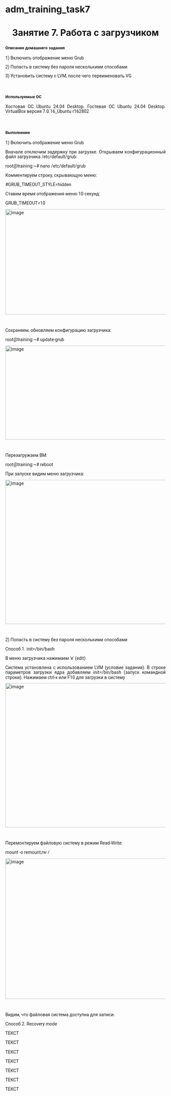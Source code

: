 # adm_training_task7
<h1 align="center">Занятие 7. Работа с загрузчиком</h1>
<h3 class="western"><a name="_heading=h.h6i87lkp3f19"></a> <span style="font-family: Roboto, serif;"><span style="font-size: small;">Описание домашнего задания</span></h3>
<p style="line-height: 100%; margin-bottom: 0cm;"><span style="font-family: Roboto, serif;">1) Включить отображение меню Grub</span></p>
<p style="line-height: 100%; margin-bottom: 0cm;"><span style="font-family: Roboto, serif;">2) Попасть в систему без пароля несколькими способами</span></p>
<p style="line-height: 100%; margin-bottom: 0cm;"><span style="font-family: Roboto, serif;">3) Установить систему с LVM, после чего переименовать VG</span></p>
<p style="line-height: 100%; margin-bottom: 0cm;">&nbsp;</p>
<h3 class="western"><a name="_heading=h.df570rpzx1qg"></a><span style="font-family: Roboto, serif;"><span style="font-size: small;">Используемые ОС</span></h3>
<p style="line-height: 108%; margin-bottom: 0.28cm;" align="justify"><span style="font-family: Roboto, serif;">Хостовая ОС Ubuntu 24.04 Desktop. Гостевая ОС Ubuntu 24.04 Desktop. VirtualBox версия 7.0.16_Ubuntu r162802</span></p>
<p style="line-height: 100%; margin-bottom: 0cm;">&nbsp;</p>
<h3 class="western"><span style="font-family: Roboto, serif;"><span style="font-size: small;">Выполнение</span></span></h3>
<p style="line-height: 108%; margin-bottom: 0.28cm;" align="justify"><span style="font-family: Roboto, serif;">1) Включить отображение меню Grub</span></p>
<p style="line-height: 108%; margin-bottom: 0.28cm;" align="justify"><span style="font-family: Roboto, serif;">Вначале отключим задержку при загрузке. Открываем конфигурационный файл загрузчика /etc/default/grub:</span></p>
<p style="line-height: 108%; margin-bottom: 0.28cm;" align="justify"><span style="font-family: Roboto, serif;">root@training:~# nano /etc/default/grub</span></p>
<p style="line-height: 108%; margin-bottom: 0.28cm;" align="justify"><span style="font-family: Roboto, serif;">Комментируем строку, скрывающую меню:</span></p>
<p style="line-height: 108%; margin-bottom: 0.28cm;" align="justify"><span style="font-family: Roboto, serif;">#GRUB_TIMEOUT_STYLE=hidden</span></p>
  <p style="line-height: 108%; margin-bottom: 0.28cm;" align="justify"><span style="font-family: Roboto, serif;">Ставим время отображения меню 10 секунд:</span></p>
<p style="line-height: 108%; margin-bottom: 0.28cm;" align="justify"><span style="font-family: Roboto, serif;">GRUB_TIMEOUT=10</span></p>
<img width="817" height="330" alt="image" src="https://github.com/user-attachments/assets/c6ed4178-6a4f-4a73-b900-96cda23395db" />
<p style="line-height: 100%; margin-bottom: 0cm;">&nbsp;</p>
<p style="line-height: 108%; margin-bottom: 0.28cm;" align="justify"><span style="font-family: Roboto, serif;">Сохраняем, обновляем конфигурацию загрузчика:</span></p>
<p style="line-height: 108%; margin-bottom: 0.28cm;" align="justify"><span style="font-family: Roboto, serif;">root@training:~# update-grub</span></p>
<img width="780" height="294" alt="image" src="https://github.com/user-attachments/assets/3ee1e653-cdee-4252-844a-878364a4bddf" />
<p style="line-height: 100%; margin-bottom: 0cm;">&nbsp;</p>
  <p style="line-height: 108%; margin-bottom: 0.28cm;" align="justify"><span style="font-family: Roboto, serif;">Перезагружаем ВМ:</span></p>
<p style="line-height: 108%; margin-bottom: 0.28cm;" align="justify"><span style="font-family: Roboto, serif;">root@training:~# reboot</span></p>
<p style="line-height: 108%; margin-bottom: 0.28cm;" align="justify"><span style="font-family: Roboto, serif;">При запуске видим меню загрузчика:</span></p>
<img width="630" height="451" alt="image" src="https://github.com/user-attachments/assets/893ada08-9e76-43a1-88b5-2ae853b4bc0c" />
<p style="line-height: 100%; margin-bottom: 0cm;">&nbsp;</p>
<p style="line-height: 108%; margin-bottom: 0.28cm;" align="justify"><span style="font-family: Roboto, serif;">2) Попасть в систему без пароля несколькими способами</span></p>
<p style="line-height: 108%; margin-bottom: 0.28cm;" align="justify"><span style="font-family: Roboto, serif;">Способ 1. init=/bin/bash</span></p>
<p style="line-height: 108%; margin-bottom: 0.28cm;" align="justify"><span style="font-family: Roboto, serif;">В меню загрузчика нажимаем 'e' (edit)</span></p>
<p style="line-height: 108%; margin-bottom: 0.28cm;" align="justify"><span style="font-family: Roboto, serif;">Система установлена с использованием LVM (условие задания). В строке параметров загрузки ядра добавляем init=/bin/bash (запуск командной строки). Нажимаем сtrl-x или F10 для загрузки в систему</span></p>
<img width="624" height="451" alt="image" src="https://github.com/user-attachments/assets/97e3c232-132d-4d8c-a804-65f8a5aa17ab" />
<p style="line-height: 100%; margin-bottom: 0cm;">&nbsp;</p>
<p style="line-height: 108%; margin-bottom: 0.28cm;" align="justify"><span style="font-family: Roboto, serif;">Перемонтируем файловую систему в режим Read-Write:</span></p>
<p style="line-height: 108%; margin-bottom: 0.28cm;" align="justify"><span style="font-family: Roboto, serif;">mount -o remount,rw /</span></p>
<img width="723" height="440" alt="image" src="https://github.com/user-attachments/assets/cdb82797-5c9a-46ce-a49c-232c5c55d67a" />
<p style="line-height: 100%; margin-bottom: 0cm;">&nbsp;</p>
<p style="line-height: 108%; margin-bottom: 0.28cm;" align="justify"><span style="font-family: Roboto, serif;">Видим, что файловая система доступна для записи.</span></p>
<p style="line-height: 108%; margin-bottom: 0.28cm;" align="justify"><span style="font-family: Roboto, serif;">Способ 2. Recovery mode</span></p>
<p style="line-height: 108%; margin-bottom: 0.28cm;" align="justify"><span style="font-family: Roboto, serif;">ТЕКСТ</span></p>
<p style="line-height: 108%; margin-bottom: 0.28cm;" align="justify"><span style="font-family: Roboto, serif;">ТЕКСТ</span></p>
<p style="line-height: 108%; margin-bottom: 0.28cm;" align="justify"><span style="font-family: Roboto, serif;">ТЕКСТ</span></p>
<p style="line-height: 108%; margin-bottom: 0.28cm;" align="justify"><span style="font-family: Roboto, serif;">ТЕКСТ</span></p>
<p style="line-height: 108%; margin-bottom: 0.28cm;" align="justify"><span style="font-family: Roboto, serif;">ТЕКСТ</span></p>
<p style="line-height: 108%; margin-bottom: 0.28cm;" align="justify"><span style="font-family: Roboto, serif;">ТЕКСТ</span></p>
<p style="line-height: 108%; margin-bottom: 0.28cm;" align="justify"><span style="font-family: Roboto, serif;">ТЕКСТ</span></p>
